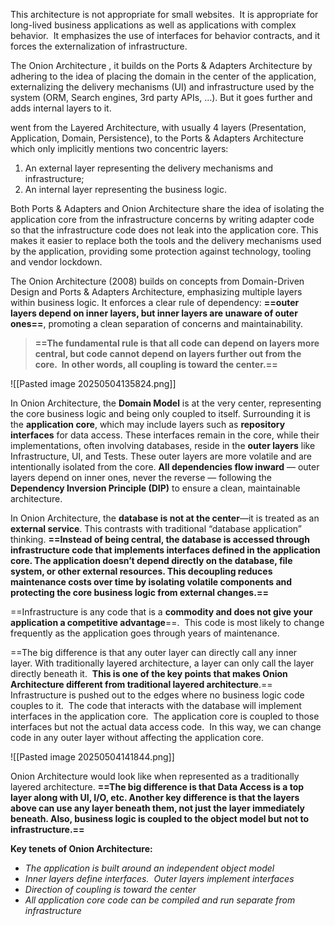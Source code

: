
This architecture is not appropriate for small websites.  It is appropriate for long-lived business applications as well as applications with complex behavior.  It emphasizes the use of interfaces for behavior contracts, and it forces the externalization of infrastructure.

The Onion Architecture , it builds on the Ports & Adapters Architecture by adhering to the idea of placing the domain in the center of the application, externalizing the delivery mechanisms (UI) and infrastructure used by the system (ORM, Search engines, 3rd party APIs, …). But it goes further and adds internal layers to it.

went from the Layered Architecture, with usually 4 layers (Presentation, Application, Domain, Persistence), to the Ports & Adapters Architecture which only implicitly mentions two concentric layers:

1. An external layer representing the delivery mechanisms and infrastructure;
2. An internal layer representing the business logic.

Both Ports & Adapters and Onion Architecture share the idea of isolating the application core from the infrastructure concerns by writing adapter code so that the infrastructure code does not leak into the application core. This makes it easier to replace both the tools and the delivery mechanisms used by the application, providing some protection against technology, tooling and vendor lockdown.

The Onion Architecture (2008) builds on concepts from Domain-Driven Design and Ports & Adapters Architecture, emphasizing multiple layers within business logic. It enforces a clear rule of dependency: **==outer layers depend on inner layers, but inner layers are unaware of outer ones==**, promoting a clean separation of concerns and maintainability.

> **==The fundamental rule is that all code can depend on layers more central, but code cannot depend on layers further out from the core.  In other words, all coupling is toward the center.==**

![[Pasted image 20250504135824.png]]


In Onion Architecture, the **Domain Model** is at the very center, representing the core business logic and being only coupled to itself. Surrounding it is the **application core**, which may include layers such as **repository interfaces** for data access. These interfaces remain in the core, while their implementations, often involving databases, reside in the **outer layers** like Infrastructure, UI, and Tests. These outer layers are more volatile and are intentionally isolated from the core. **All dependencies flow inward** — outer layers depend on inner ones, never the reverse — following the **Dependency Inversion Principle (DIP)** to ensure a clean, maintainable architecture.


In Onion Architecture, the **database is not at the center**—it is treated as an **external service**. This contrasts with traditional “database application” thinking. **==Instead of being central, the database is accessed through infrastructure code that implements interfaces defined in the application core. The application doesn’t depend directly on the database, file system, or other external resources. This decoupling reduces maintenance costs over time by isolating volatile components and protecting the core business logic from external changes.==**


==Infrastructure is any code that is a **commodity and does not give your application a competitive advantage**==.  This code is most likely to change frequently as the application goes through years of maintenance.

==The big difference is that any outer layer can directly call any inner layer. With traditionally layered architecture, a layer can only call the layer directly beneath it.  **This is one of the key points that makes Onion Architecture different from traditional layered architecture**.==  Infrastructure is pushed out to the edges where no business logic code couples to it.  The code that interacts with the database will implement interfaces in the application core.  The application core is coupled to those interfaces but not the actual data access code.  In this way, we can change code in any outer layer without affecting the application core.

![[Pasted image 20250504141844.png]]


Onion Architecture would look like when represented as a traditionally layered architecture. **==The big difference is that Data Access is a top layer along with UI, I/O, etc. Another key difference is that the layers above can use any layer beneath them, not just the layer immediately beneath. Also, business logic is coupled to the object model but not to infrastructure.==**

**Key tenets of Onion Architecture:**

- _The application is built around an independent object model_
- _Inner layers define interfaces.  Outer layers implement interfaces_
- _Direction of coupling is toward the center_
- _All application core code can be compiled and run separate from infrastructure_

